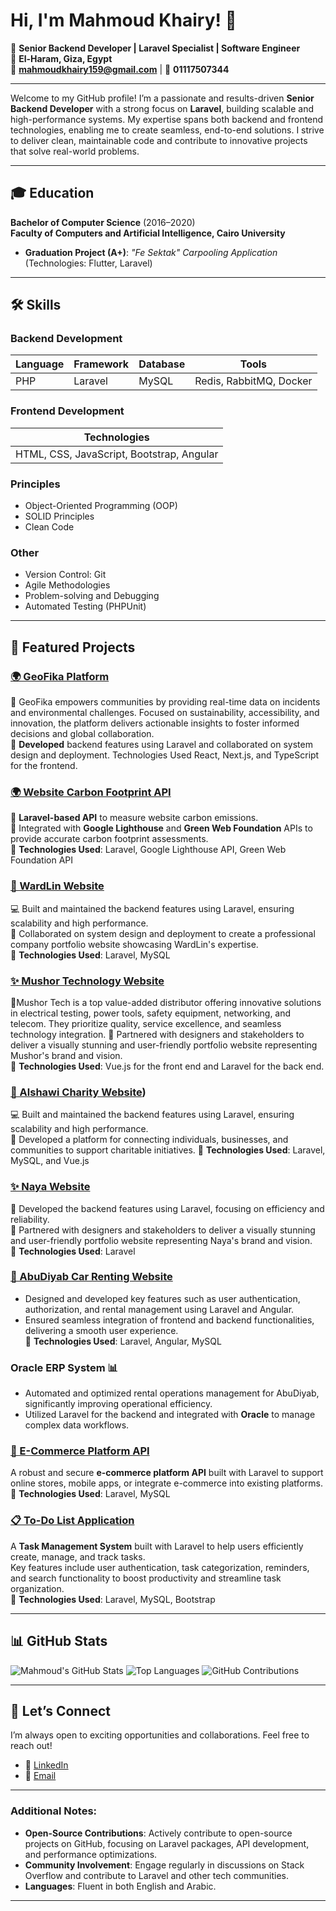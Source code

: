 # Hi, I'm Mahmoud Khairy! 👋

🚀 **Senior Backend Developer | Laravel Specialist | Software Engineer**  
📍 **El-Haram, Giza, Egypt**  
📧 **[mahmoudkhairy159@gmail.com](mailto:mahmoudkhairy159@gmail.com)** | 📱 **01117507344**  

---

Welcome to my GitHub profile! I’m a passionate and results-driven **Senior Backend Developer** with a strong focus on **Laravel**, building scalable and high-performance systems. My expertise spans both backend and frontend technologies, enabling me to create seamless, end-to-end solutions. I strive to deliver clean, maintainable code and contribute to innovative projects that solve real-world problems.

---

## 🎓 **Education**
**Bachelor of Computer Science** (2016–2020)  
**Faculty of Computers and Artificial Intelligence, Cairo University**  
- **Graduation Project (A+)**: *"Fe Sektak" Carpooling Application* (Technologies: Flutter, Laravel)

---

## 🛠️ **Skills**
### **Backend Development**
| Language | Framework | Database | Tools |
|----------|-----------|----------|-------|
| PHP      | Laravel   | MySQL    | Redis, RabbitMQ, Docker |

### **Frontend Development**
| Technologies |
|--------------|
| HTML, CSS, JavaScript, Bootstrap, Angular |

### **Principles**
- Object-Oriented Programming (OOP)  
- SOLID Principles  
- Clean Code  

### **Other**
- Version Control: Git  
- Agile Methodologies  
- Problem-solving and Debugging  
- Automated Testing (PHPUnit)

---

## 🌟 **Featured Projects**
### [🌍 GeoFika Platform](https://www.geofika.com)
🌱 GeoFika empowers communities by providing real-time data on incidents and environmental challenges. Focused on sustainability, accessibility, and innovation, the platform delivers actionable insights to foster informed decisions and global collaboration.  
🔧 **Developed** backend features using Laravel and collaborated on system design and deployment. Technologies Used React, Next.js, and TypeScript for the frontend.

### [🌍 Website Carbon Footprint API](https://www.wardlin.com/digital-recycling)
🌱 **Laravel-based API** to measure website carbon emissions.  
🔗 Integrated with **Google Lighthouse** and **Green Web Foundation** APIs to provide accurate carbon footprint assessments.  
🔧 **Technologies Used**: Laravel, Google Lighthouse API, Green Web Foundation API

### [🌟 WardLin Website](https://www.wardlin.com)
💻 Built and maintained the backend features using Laravel, ensuring scalability and high performance.  
🔧 Collaborated on system design and deployment to create a professional company portfolio website showcasing WardLin's expertise.  
🔧 **Technologies Used**: Laravel, MySQL

### [✨ Mushor Technology Website](https://mushor.com)
🎨Mushor Tech is a top value-added distributor offering innovative solutions in electrical testing, power tools, safety equipment, networking, and telecom.
  They prioritize quality, service excellence, and seamless technology integration.
🚀 Partnered with designers and stakeholders to deliver a visually stunning and user-friendly portfolio website representing Mushor's brand and vision.  
🔧 **Technologies Used**: Vue.js for the front end and Laravel for the back end.

### [🌟 Alshawi Charity Website]([https://alshawicharity.org.sa/))
💻 Built and maintained the backend features using Laravel, ensuring scalability and high performance.  
🔧 Developed a platform for connecting individuals, businesses, and communities to support charitable initiatives.
🔧 **Technologies Used**: Laravel, MySQL, and Vue.js

### [✨ Naya Website](https://nayauae.com)
🎨 Developed the backend features using Laravel, focusing on efficiency and reliability.  
🚀 Partnered with designers and stakeholders to deliver a visually stunning and user-friendly portfolio website representing Naya's brand and vision.  
🔧 **Technologies Used**: Laravel

### [🚗 AbuDiyab Car Renting Website](https://www.rent.abudiyab.com.sa/)
- Designed and developed key features such as user authentication, authorization, and rental management using Laravel and Angular.  
- Ensured seamless integration of frontend and backend functionalities, delivering a smooth user experience.  
🔧 **Technologies Used**: Laravel, Angular, MySQL

### **Oracle ERP System** 📊
- Automated and optimized rental operations management for AbuDiyab, significantly improving operational efficiency.  
- Utilized Laravel for the backend and integrated with **Oracle** to manage complex data workflows.

### [🛒 E-Commerce Platform API](https://github.com/mahmoudkhairy159/EcommerceAPI-Laravel)
A robust and secure **e-commerce platform API** built with Laravel to support online stores, mobile apps, or integrate e-commerce into existing platforms.  
🔧 **Technologies Used**: Laravel, MySQL

### [📋 To-Do List Application](https://github.com/mahmoudkhairy159/Laravel_TO_Do_Application)
A **Task Management System** built with Laravel to help users efficiently create, manage, and track tasks.  
Key features include user authentication, task categorization, reminders, and search functionality to boost productivity and streamline task organization.  
🔧 **Technologies Used**: Laravel, MySQL, Bootstrap

---

## 📊 **GitHub Stats**
![Mahmoud's GitHub Stats](https://github-readme-stats.vercel.app/api?username=mahmoudkhairy159&show_icons=true&theme=dark)
![Top Languages](https://github-readme-stats.vercel.app/api/top-langs/?username=mahmoudkhairy159&layout=compact&theme=dark)
![GitHub Contributions](https://github-readme-streak-stats.herokuapp.com/?user=mahmoudkhairy159)

---

## 🤝 **Let’s Connect**
I’m always open to exciting opportunities and collaborations. Feel free to reach out!

- 💼 [LinkedIn](https://www.linkedin.com/in/mahmoud-khairy-753b841b4/)
- 📧 [Email](mailto:mahmoudkhairy159@gmail.com)

---

### **Additional Notes:**
- **Open-Source Contributions**: Actively contribute to open-source projects on GitHub, focusing on Laravel packages, API development, and performance optimizations.
- **Community Involvement**: Engage regularly in discussions on Stack Overflow and contribute to Laravel and other tech communities.
- **Languages**: Fluent in both English and Arabic.

---
